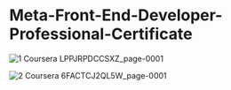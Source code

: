 # Meta-Front-End-Developer-Professional-Certificate


![1 Coursera LPPJRPDCCSXZ_page-0001](https://github.com/kvabhaya/Meta-Front-End-Developer-Professional-Certificate/assets/94110759/5324a588-b5c0-4033-8a5b-6865a01532d3)


![2 Coursera 6FACTCJ2QL5W_page-0001](https://github.com/kvabhaya/Meta-Front-End-Developer-Professional-Certificate/assets/94110759/37c3abdb-e74b-4540-a6a3-23499821cfa6)
